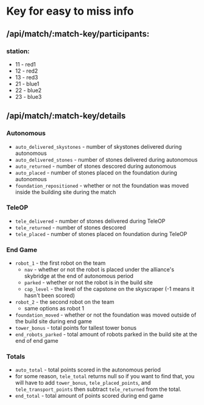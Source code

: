 # Key for easy to miss info
## /api/match/:match-key/participants:
### station:
 - 11 - red1
 - 12 - red2
 - 13 - red3
 - 21 - blue1
 - 22 - blue2
 - 23 - blue3
## /api/match/:match-key/details
### Autonomous
 - `auto_delivered_skystones` - number of skystones delivered during autonomous
 - `auto_delivered_stones` - number of stones delivered during autonomous
 - `auto_returned` - number of stones descored during autonomous
 - `auto_placed` - number of stones placed on the foundation during autonomous
 - `foundation_repositioned` - whether or not the foundation was moved inside the building site during the match
 ### TeleOP
 - `tele_delivered` - number of stones delivered during TeleOP
 - `tele_returned` - number of stones descored
 - `tele_placed` - number of stones placed on foundation during TeleOP
### End Game
 - `robot_1` - the first robot on the team
    - `nav` - whether or not the robot is placed under the alliance's skybridge at the end of autonomous period
    - `parked` - whether or not the robot is in the build site
    - `cap_level` - the level of the capstone on the skyscraper (-1 means it hasn't been scored)
 - `robot_2` - the second robot on the team
    - same options as robot 1
 - `foundation_moved` - whether or not the foundation was moved outside of the build site during end game
 - `tower_bonus` - total points for tallest tower bonus
 - `end_robots_parked` - total amount of robots parked in the build site at the end of end game
### Totals
 - `auto_total` - total points scored in the autonomous period
 - for some reason, `tele_total` returns null so if you want to find that, you will have to add `tower_bonus`, `tele_placed_points`, and `tele_transport_points` then subtract `tele_returned` from the total.
 - `end_total` - total amount of points scored during end game